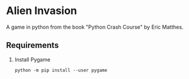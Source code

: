 # Alien Invasion

A game in python from the book "Python Crash Course" by Eric Matthes.

## Requirements

1. Install Pygame

    ```shell
    python -m pip install --user pygame
    ````
